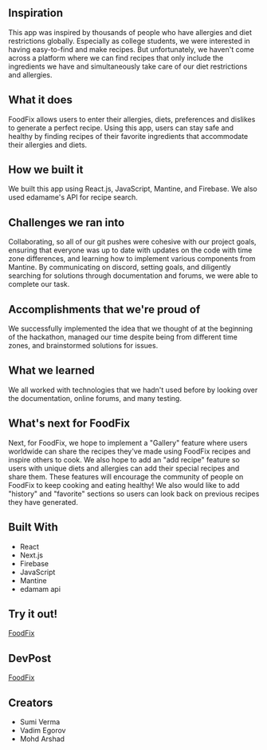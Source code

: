 ## Inspiration
This app was inspired by thousands of people who have allergies and diet restrictions globally. Especially as college students, we were interested in having easy-to-find and make recipes. But unfortunately, we haven't come across a platform where we can find recipes that only include the ingredients we have and simultaneously take care of our diet restrictions and allergies.

## What it does
FoodFix allows users to enter their allergies, diets, preferences and dislikes to generate a perfect recipe. Using this app, users can stay safe and healthy by finding recipes of their favorite ingredients that accommodate their allergies and diets.

## How we built it
We built this app using React.js, JavaScript, Mantine, and Firebase. We also used edamame's API for recipe search.

## Challenges we ran into
Collaborating, so all of our git pushes were cohesive with our project goals, ensuring that everyone was up to date with updates on the code with time zone differences, and learning how to implement various components from Mantine. By communicating on discord, setting goals, and diligently searching for solutions through documentation and forums, we were able to complete our task.

## Accomplishments that we're proud of
We successfully implemented the idea that we thought of at the beginning of the hackathon, managed our time despite being from different time zones, and brainstormed solutions for issues.

## What we learned
We all worked with technologies that we hadn't used before by looking over the documentation, online forums, and many testing.

## What's next for FoodFix
Next, for FoodFix, we hope to implement a "Gallery" feature where users worldwide can share the recipes they've made using FoodFix recipes and inspire others to cook. We also hope to add an "add recipe" feature so users with unique diets and allergies can add their special recipes and share them. These features will encourage the community of people on FoodFix to keep cooking and eating healthy! We also would like to add "history" and "favorite" sections so users can look back on previous recipes they have generated.

## Built With
- React
- Next.js
- Firebase
- JavaScript
- Mantine
- edamam api

## Try it out!
[FoodFix](foodfix-mangoes.vercel.app)

## DevPost
[FoodFix](https://devpost.com/software/food-fix)

## Creators
- Sumi Verma
- Vadim Egorov
- Mohd Arshad